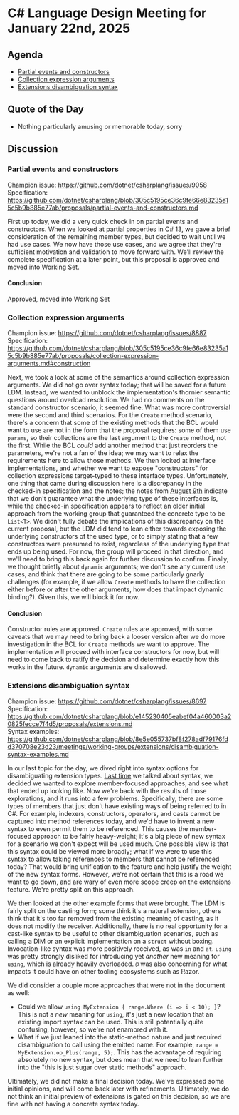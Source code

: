 # C# Language Design Meeting for January 22nd, 2025

## Agenda

- [Partial events and constructors](#partial-events-and-constructors)
- [Collection expression arguments](#collection-expression-arguments)
- [Extensions disambiguation syntax](#extensions-disambiguation-syntax)

## Quote of the Day

- Nothing particularly amusing or memorable today, sorry

## Discussion

### Partial events and constructors

Champion issue: https://github.com/dotnet/csharplang/issues/9058  
Specification: https://github.com/dotnet/csharplang/blob/305c5195ce36c9fe66e83235a15c5b9b885e77ab/proposals/partial-events-and-constructors.md

First up today, we did a very quick check in on partial events and constructors. When we looked at partial properties in C# 13,
we gave a brief consideration of the remaining member types, but decided to wait until we had use cases. We now have those use
cases, and we agree that they're sufficient motivation and validation to move forward with. We'll review the complete
specification at a later point, but this proposal is approved and moved into Working Set.

#### Conclusion

Approved, moved into Working Set

### Collection expression arguments

Champion issue: https://github.com/dotnet/csharplang/issues/8887  
Specification: https://github.com/dotnet/csharplang/blob/305c5195ce36c9fe66e83235a15c5b9b885e77ab/proposals/collection-expression-arguments.md#construction

Next, we took a look at some of the semantics around collection expression arguments. We did not go over syntax today; that will
be saved for a future LDM. Instead, we wanted to unblock the implementation's thornier semantic questions around overload
resolution. We had no comments on the standard constructor scenario; it seemed fine. What was more controversial were the second
and third scenarios. For the `Create` method scenario, there's a concern that some of the existing methods that the BCL would
want to use are not in the form that the proposal requires: some of them use `params`, so their collections are the last argument
to the `Create` method, not the first. While the BCL _could_ add another method that just reorders the parameters, we're not a
fan of the idea; we may want to relax the requirements here to allow those methods. We then looked at interface implementations,
and whether we want to expose "constructors" for collection expressions target-typed to these interface types. Unfortunately, one
thing that came during discussion here is a discrepancy in the checked-in specification and the notes; the notes from
[August 9th](../2023/LDM-2023-08-09.md#target-typing-of-collection-expressions-to-core-interfaces) indicate that we don't guarantee
what the underlying type of these interfaces is, while the checked-in specification appears to reflect an older initial approach
from the working group that guaranteed the concrete type to be `List<T>`. We didn't fully debate the implications of this
discrepancy on the current proposal, but the LDM did tend to lean either towards exposing the underlying constructors of the used
type, or to simply stating that a few constructors were presumed to exist, regardless of the underlying type that ends up being
used. For now, the group will proceed in that direction, and we'll need to bring this back again for further discussion to confirm.
Finally, we thought briefly about `dynamic` arguments; we don't see any current use cases, and think that there are going to be
some particularly gnarly challenges (for example, if we allow `Create` methods to have the collection either before or after the
other arguments, how does that impact dynamic binding?). Given this, we will block it for now.

#### Conclusion

Constructor rules are approved. `Create` rules are approved, with some caveats that we may need to bring back a looser version
after we do more investigation in the BCL for `Create` methods we want to approve. The implementation will proceed with interface
constructors for now, but will need to come back to ratify the decision and determine exactly how this works in the future.
`dynamic` arguments are disallowed.

### Extensions disambiguation syntax

Champion issue: https://github.com/dotnet/csharplang/issues/8697  
Specification: https://github.com/dotnet/csharplang/blob/e145230405eabef04a460003a20825fecce7f4d5/proposals/extensions.md  
Syntax examples: https://github.com/dotnet/csharplang/blob/8e5e055737bf8f278adf79176fdd370708e23d23/meetings/working-groups/extensions/disambiguation-syntax-examples.md

In our last topic for the day, we dived right into syntax options for disambiguating extension types.
[Last time](LDM-2025-01-06.md#extensions) we talked about syntax, we decided we wanted to explore member-focused approaches, and
see what that ended up looking like. Now we're back with the results of those explorations, and it runs into a few problems.
Specifically, there are some types of members that just don't have existing ways of being referred to in C#. For example,
indexers, constructors, operators, and casts cannot be captured into method references today, and we'd have to invent a new
syntax to even permit them to be referenced. This causes the member-focused approach to be fairly heavy-weight; it's a big piece
of new syntax for a scenario we don't expect will be used much. One possible view is that this syntax could be viewed more broadly;
what if we were to use this syntax to allow taking references to members that cannot be referenced today? That would bring
unification to the feature and help justify the weight of the new syntax forms. However, we're not certain that this is a road
we want to go down, and are wary of even more scope creep on the extensions feature. We're pretty split on this approach.

We then looked at the other example forms that were brought. The LDM is fairly split on the casting form; some think it's a natural
extension, others think that it's too far removed from the existing meaning of casting, as it does not modify the receiver.
Additionally, there is no real opportunity for a cast-like syntax to be useful to other disambiguation scenarios, such as calling
a DIM or an explicit implementation on a `struct` without boxing. Invocation-like syntax was more positively received, as was
`in` and `at`. `using` was pretty strongly disliked for introducing yet _another_ new meaning for `using`, which is already
heavily overloaded. `@` was also concerning for what impacts it could have on other tooling ecosystems such as Razor.

We did consider a couple more approaches that were not in the document as well:

* Could we allow `using MyExtension { range.Where (i => i < 10); }`? This is not a _new_ meaning for `using`, it's just a new
  location that an existing import syntax can be used. This is still potentially quite confusing, however, so we're not
  enamored with it.
* What if we just leaned into the static-method nature and just required disambiguation to call using the emitted name. For
  example, `range = MyExtension.op_Plus(range, 5);`. This has the advantage of requiring absolutely no new syntax, but does mean
  that we need to lean further into the "this is just sugar over static methods" approach.

Ultimately, we did not make a final decision today. We've expressed some initial opinions, and will come back later with
refinements. Ultimately, we do not think an initial preview of extensions is gated on this decision, so we are fine with not
having a concrete syntax today.
